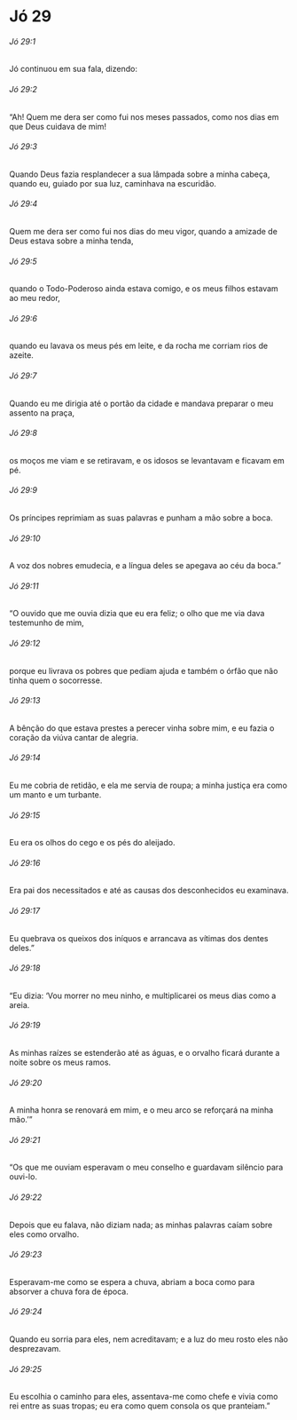 # Jó 29

###### Jó 29:1

Jó continuou em sua fala, dizendo:

###### Jó 29:2

“Ah! Quem me dera ser como fui nos meses passados, como nos dias em que Deus cuidava de mim!

###### Jó 29:3

Quando Deus fazia resplandecer a sua lâmpada sobre a minha cabeça, quando eu, guiado por sua luz, caminhava na escuridão.

###### Jó 29:4

Quem me dera ser como fui nos dias do meu vigor, quando a amizade de Deus estava sobre a minha tenda,

###### Jó 29:5

quando o Todo-Poderoso ainda estava comigo, e os meus filhos estavam ao meu redor,

###### Jó 29:6

quando eu lavava os meus pés em leite, e da rocha me corriam rios de azeite.

###### Jó 29:7

Quando eu me dirigia até o portão da cidade e mandava preparar o meu assento na praça,

###### Jó 29:8

os moços me viam e se retiravam, e os idosos se levantavam e ficavam em pé.

###### Jó 29:9

Os príncipes reprimiam as suas palavras e punham a mão sobre a boca.

###### Jó 29:10

A voz dos nobres emudecia, e a língua deles se apegava ao céu da boca.”

###### Jó 29:11

“O ouvido que me ouvia dizia que eu era feliz; o olho que me via dava testemunho de mim,

###### Jó 29:12

porque eu livrava os pobres que pediam ajuda e também o órfão que não tinha quem o socorresse.

###### Jó 29:13

A bênção do que estava prestes a perecer vinha sobre mim, e eu fazia o coração da viúva cantar de alegria.

###### Jó 29:14

Eu me cobria de retidão, e ela me servia de roupa; a minha justiça era como um manto e um turbante.

###### Jó 29:15

Eu era os olhos do cego e os pés do aleijado.

###### Jó 29:16

Era pai dos necessitados e até as causas dos desconhecidos eu examinava.

###### Jó 29:17

Eu quebrava os queixos dos iníquos e arrancava as vítimas dos dentes deles.”

###### Jó 29:18

“Eu dizia: ‘Vou morrer no meu ninho, e multiplicarei os meus dias como a areia.

###### Jó 29:19

As minhas raízes se estenderão até as águas, e o orvalho ficará durante a noite sobre os meus ramos.

###### Jó 29:20

A minha honra se renovará em mim, e o meu arco se reforçará na minha mão.’”

###### Jó 29:21

“Os que me ouviam esperavam o meu conselho e guardavam silêncio para ouvi-lo.

###### Jó 29:22

Depois que eu falava, não diziam nada; as minhas palavras caíam sobre eles como orvalho.

###### Jó 29:23

Esperavam-me como se espera a chuva, abriam a boca como para absorver a chuva fora de época.

###### Jó 29:24

Quando eu sorria para eles, nem acreditavam; e a luz do meu rosto eles não desprezavam.

###### Jó 29:25

Eu escolhia o caminho para eles, assentava-me como chefe e vivia como rei entre as suas tropas; eu era como quem consola os que pranteiam.”


